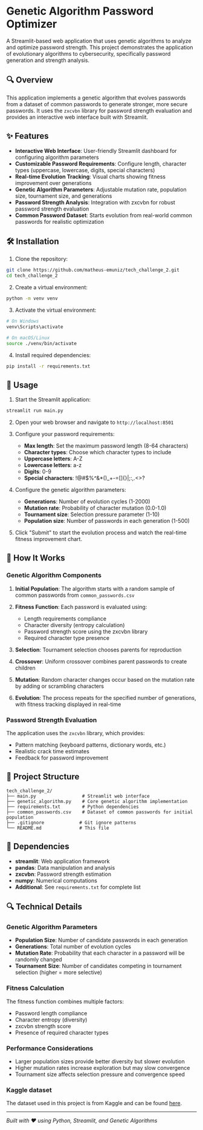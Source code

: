 # Genetic Algorithm Password Optimizer

A Streamlit-based web application that uses genetic algorithms to analyze and optimize password strength. This project demonstrates the application of evolutionary algorithms to cybersecurity, specifically password generation and strength analysis.

## 🔍 Overview

This application implements a genetic algorithm that evolves passwords from a dataset of common passwords to generate stronger, more secure passwords. It uses the `zxcvbn` library for password strength evaluation and provides an interactive web interface built with Streamlit.

## ✨ Features

- **Interactive Web Interface**: User-friendly Streamlit dashboard for configuring algorithm parameters
- **Customizable Password Requirements**: Configure length, character types (uppercase, lowercase, digits, special characters)
- **Real-time Evolution Tracking**: Visual charts showing fitness improvement over generations
- **Genetic Algorithm Parameters**: Adjustable mutation rate, population size, tournament size, and generations
- **Password Strength Analysis**: Integration with zxcvbn for robust password strength evaluation
- **Common Password Dataset**: Starts evolution from real-world common passwords for realistic optimization

## 🛠️ Installation

1. Clone the repository:
```bash
git clone https://github.com/matheus-emuniz/tech_challenge_2.git
cd tech_challenge_2
```

2. Create a virtual environment:
```bash
python -m venv venv
```

3. Activate the virtual environment:
```bash
# On Windows
venv\Scripts\activate

# On macOS/Linux
source ./venv/bin/activate
```

4. Install required dependencies:
```bash
pip install -r requirements.txt
```

## 🚀 Usage

1. Start the Streamlit application:
```bash
streamlit run main.py
```

2. Open your web browser and navigate to `http://localhost:8501`

3. Configure your password requirements:
   - **Max length**: Set the maximum password length (8-64 characters)
   - **Character types**: Choose which character types to include
   - **Uppercase letters**: A-Z
   - **Lowercase letters**: a-z
   - **Digits**: 0-9
   - **Special characters**: !@#$%^&*()_+-=[]{}|;:,.<>?

4. Configure the genetic algorithm parameters:
   - **Generations**: Number of evolution cycles (1-2000)
   - **Mutation rate**: Probability of character mutation (0.0-1.0)
   - **Tournament size**: Selection pressure parameter (1-10)
   - **Population size**: Number of passwords in each generation (1-500)

5. Click "Submit" to start the evolution process and watch the real-time fitness improvement chart.

## 🧬 How It Works

### Genetic Algorithm Components

1. **Initial Population**: The algorithm starts with a random sample of common passwords from `common_passwords.csv`

2. **Fitness Function**: Each password is evaluated using:
   - Length requirements compliance
   - Character diversity (entropy calculation)
   - Password strength score using the zxcvbn library
   - Required character type presence

3. **Selection**: Tournament selection chooses parents for reproduction

4. **Crossover**: Uniform crossover combines parent passwords to create children

5. **Mutation**: Random character changes occur based on the mutation rate by adding or scrambling characters

6. **Evolution**: The process repeats for the specified number of generations, with fitness tracking displayed in real-time

### Password Strength Evaluation

The application uses the `zxcvbn` library, which provides:
- Pattern matching (keyboard patterns, dictionary words, etc.)
- Realistic crack time estimates
- Feedback for password improvement

## 📁 Project Structure

```
tech_challenge_2/
├── main.py                 # Streamlit web interface
├── genetic_algorithm.py    # Core genetic algorithm implementation
├── requirements.txt        # Python dependencies
├── common_passwords.csv    # Dataset of common passwords for initial population
├── .gitignore             # Git ignore patterns
└── README.md              # This file
```

## 🔧 Dependencies

- **streamlit**: Web application framework
- **pandas**: Data manipulation and analysis
- **zxcvbn**: Password strength estimation
- **numpy**: Numerical computations
- **Additional**: See `requirements.txt` for complete list

## 🔍 Technical Details

### Genetic Algorithm Parameters

- **Population Size**: Number of candidate passwords in each generation
- **Generations**: Total number of evolution cycles
- **Mutation Rate**: Probability that each character in a password will be randomly changed
- **Tournament Size**: Number of candidates competing in tournament selection (higher = more selective)

### Fitness Calculation

The fitness function combines multiple factors:
- Password length compliance
- Character entropy (diversity)
- zxcvbn strength score
- Presence of required character types

### Performance Considerations

- Larger population sizes provide better diversity but slower evolution
- Higher mutation rates increase exploration but may slow convergence
- Tournament size affects selection pressure and convergence speed

### Kaggle dataset

The dataset used in this project is from Kaggle and can be found [here](https://www.kaggle.com/datasets/bradleyjones/common-passwords).

---

*Built with ❤️ using Python, Streamlit, and Genetic Algorithms*

